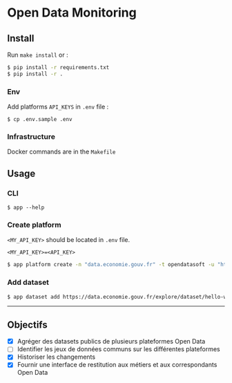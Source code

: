 # Open Data Monitoring

## Install

Run `make install` or :

```bash
$ pip install -r requirements.txt
$ pip install -r . 
```

### Env

Add platforms `API_KEYS` in `.env` file :

```
$ cp .env.sample .env
```

### Infrastructure

Docker commands are in the `Makefile`

## Usage

### CLI

```
$ app --help
```

### Create platform

`<MY_API_KEY>` should be located in `.env` file.

```text
<MY_API_KEY>=<API_KEY>
```

```bash 
$ app platform create -n "data.economie.gouv.fr" -t opendatasoft -u "https://data.economie.gouv.fr" -k DATA_ECO_API_KEY -s "data-economie" -o "data.economie.gouv.fr"                          
```

### Add dataset

```bash
$ app dataset add https://data.economie.gouv.fr/explore/dataset/hello-world/
```

---

## Objectifs

- [x] Agréger des datasets publics de plusieurs plateformes Open Data
- [ ] Identifier les jeux de données communs sur les différentes plateformes
- [x] Historiser les changements
- [x] Fournir une interface de restitution aux métiers et aux correspondants Open Data
